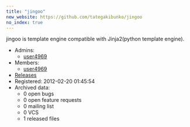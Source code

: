 ```yaml
---
title: "jingoo"
new_website: https://github.com/tategakibunko/jingoo
no_index: true
---
```


jingoo is template engine compatible with Jinja2(python template engine).

* Admins:
  * [user4969](/users/user4969)
* Members:
  * [user4969](/users/user4969)
* [Releases](https://download.ocamlcore.org/jingoo)
* Registered: 2012-02-20 01:45:54
* Archived data:
  * 0 open bugs
  * 0 open feature requests
  * 0 mailing list
  * 0 VCS
  * 1 released files
